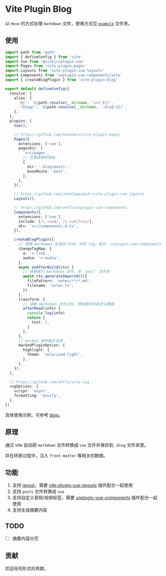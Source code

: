 # Vite Plugin Blog

以 `Hexo` 的方式处理 `markdown` 文件，使用方式见 [`example`](./example) 文件夹。

## 使用

```ts
import path from 'path'
import { defineConfig } from 'vite'
import Vue from '@vitejs/plugin-vue'
import Pages from 'vite-plugin-pages'
import Layouts from 'vite-plugin-vue-layouts'
import Components from 'unplugin-vue-components/vite'
import { createBlogPlugin } from 'vite-plugin-blog'

export default defineConfig({
  resolve: {
    alias: {
      '@/': `${path.resolve(__dirname, 'src')}/`,
      '~blog/': `${path.resolve(__dirname, '.blog')}/`,
    },
  },
  plugins: [
    Vue(),

    // https://github.com/hannoeru/vite-plugin-pages
    Pages({
      extensions: ['vue'],
      pagesDir: [
        'src/pages',
        // 文章具体的路由
        {
          dir: '.blog/posts',
          baseRoute: 'post',
        },
      ],
    }),

    // https://github.com/JohnCampionJr/vite-plugin-vue-layouts
    Layouts(),

    // https://github.com/antfu/unplugin-vue-components
    Components({
      extensions: ['vue'],
      include: [/\.vue$/, /\.vue\?vue/],
      dts: 'src/components.d.ts',
    }),

    createBlogPlugin({
      // 替换 markdown 生成的 html 中的 tag，配合 `unplugin-vue-components` 插件，可支持 vue 组件
      changeTagMap: {
        a: 'v-link',
        audio: 'v-audio',
      },
      async onAfterBuild(ctx) {
        // 转换其它 markdown 文件，非 `post` 文件夹
        await ctx.generateImportAll({
          filePattern: 'notes/**/*.md',
          filename: 'notes.ts',
        })
      },
      transform: {
        // 读取 markdown 文件之后，增加额外的自定义数据
        afterRead(info) {
          console.log(info)
          return {
            test: 1,
          }
        },
      },
      // marked 插件相关选项
      markedPluginOption: {
        highlight: {
          theme: 'solarized-light',
        },
      },
    }),
  ],

  // https://github.com/antfu/vite-ssg
  ssgOptions: {
    script: 'async',
    formatting: 'minify',
  },
})
```

具体使用示例，可参考 [blog](https://github.com/0x-jerry/blog)。

## 原理

通过 vite 自动把 `markdown` 文件转换成 `vue` 文件并保存到 `.blog` 文件夹里。

并在转换过程中，注入 `front-matter` 等相关的数据。

## 功能

1. 支持 [layout][hexo-layout]，需要 [vite-plugin-vue-layouts] 插件配合一起使用
2. 支持 `posts` 文件转换成 `vue`
3. 支持自定义音频/视频标签，需要 [unplugin-vue-components] 插件配合一起使用
4. 支持生成摘要内容

## TODO

- [ ] 摘要内容分页

## 贡献

欢迎任何形式的贡献。

[hexo-layout]: https://hexo.io/docs/front-matter#Settings-amp-Their-Default-Values
[vite-plugin-vue-layouts]: https://github.com/JohnCampionJr/vite-plugin-vue-layouts
[vite-plugin-pages]: https://github.com/hannoeru/vite-plugin-pages
[unplugin-vue-components]: https://github.com/antfu/unplugin-vue-components

